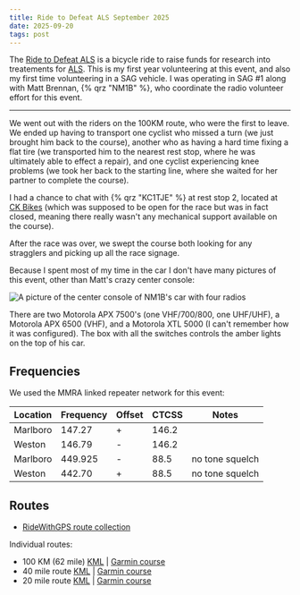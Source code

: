 ```yaml
---
title: Ride to Defeat ALS September 2025
date: 2025-09-20
tags: post
---
```


The [Ride to Defeat ALS] is a bicycle ride to raise funds for research into treatements for [ALS]. This is my first year volunteering at this event, and also my first time volunteering in a SAG vehicle. I was operating in SAG #1 along with Matt Brennan, {% qrz "NM1B" %}, who coordinate the radio volunteer effort for this event.

[ride to defeat als]: https://secure2.convio.net/alsa/site/TR?sid=8540&type=fr_informational&pg=informational&fr_id=16804
[als]: https://en.wikipedia.org/wiki/ALS#:~:text=ALS%20can%20be%20classified%20by,causes%20different%20types%20of%20symptoms.

---

We went out with the riders on the 100KM route, who were the first to leave. We ended up having to transport one cyclist who missed a turn (we just brought him back to the course), another who as having a hard time fixing a flat tire (we transported him to the nearest rest stop, where he was ultimately able to effect a repair), and one cyclist experiencing knee problems (we took her back to the starting line, where she waited for her partner to complete the course).

I had a chance to chat with {% qrz "KC1TJE" %} at rest stop 2, located at [CK Bikes] (which was supposed to be open for the race but was in fact closed, meaning there really wasn't any mechanical support available on the course).

[ck bikes]: https://ckbikes.com/

After the race was over, we swept the course both looking for any stragglers and picking up all the race signage.

Because I spent most of my time in the car I don't have many pictures of this event, other than Matt's crazy center console:

![A picture of the center console of NM1B's car with four radios](nm1b-center-console.png)

There are two Motorola APX 7500's (one VHF/700/800, one UHF/UHF), a Motorola APX 6500 (VHF), and a Motorola XTL 5000 (I can't remember how it was configured). The box with all the switches controls the amber lights on the top of his car.

## Frequencies

We used the MMRA linked repeater network for this event:

| Location | Frequency | Offset | CTCSS | Notes           |
| -------- | --------- | ------ | ----- | --------------- |
| Marlboro | 147.27    | +      | 146.2 |                 |
| Weston   | 146.79    | -      | 146.2 |                 |
| Marlboro | 449.925   | -      | 88.5  | no tone squelch |
| Weston   | 442.70    | +      | 88.5  | no tone squelch |

## Routes

- [RideWithGPS route collection](https://ridewithgps.com/events/339327-2025-ride-to-defeat-als?S=48988366)

Individual routes:

- 100 KM (62 mile) [KML](100km-route.kml) | [Garmin course](https://connect.garmin.com/modern/course/405225257)
- 40 mile route [KML](40mile-route.kml) | [Garmin course](https://connect.garmin.com/modern/course/405225300)
- 20 mile route [KML](20mile-route.kml) | [Garmin course](https://connect.garmin.com/modern/course/405225326)
